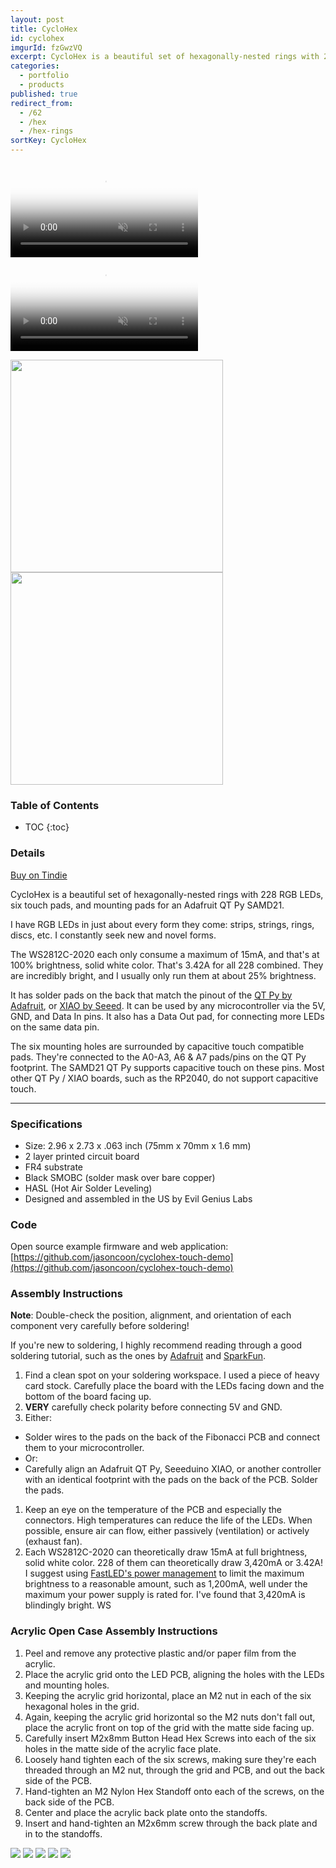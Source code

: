 ```yaml
---
layout: post
title: CycloHex
id: cyclohex
imgurId: fzGwzVQ
excerpt: CycloHex is a beautiful set of hexagonally-nested rings with 228 RGB LEDs, six touch pads, and mounting pads for an Adafruit QT Py SAMD21.
categories:
  - portfolio
  - products
published: true
redirect_from:
  - /62
  - /hex
  - /hex-rings
sortKey: CycloHex
---
```


<div class="embed-responsive embed-responsive-16by9">
   <a href="{{ post.url }}">
      <video class="post" poster="//i.imgur.com/fzGwzVQ.jpg" preload="auto" autoplay="autoplay" muted="muted" loop="loop">
         <source src="//i.imgur.com/fzGwzVQ.mp4" type="video/mp4">
      </video>
   </a>
</div>

<div class="embed-responsive embed-responsive-16by9">
   <a href="{{ post.url }}">
      <video class="post" poster="//i.imgur.com/lRpdIge.jpg" preload="auto" autoplay="autoplay" muted="muted" loop="loop">
         <source src="//i.imgur.com/lRpdIge.mp4" type="video/mp4">
      </video>
   </a>
</div>

<a href="https://i.imgur.com/yFnkVKs.png" target="_blank"><img src="https://i.imgur.com/yFnkVKs.png" style="width:340px" /></a><a href="https://i.imgur.com/zLC4R96.png" target="_blank"><img src="https://i.imgur.com/zLC4R96.png" style="width:340px" /></a>

<h3>Table of Contents</h3>

- TOC
{:toc}

### Details

<a class="btn btn-success" href="https://www.tindie.com/products/28120">Buy on Tindie</a>

CycloHex is a beautiful set of hexagonally-nested rings with 228 RGB LEDs, six touch pads, and mounting pads for an Adafruit QT Py SAMD21.

I have RGB LEDs in just about every form they come: strips, strings, rings, discs, etc.  I constantly seek new and novel forms.

The WS2812C-2020 each only consume a maximum of 15mA, and that's at 100% brightness, solid white color.  That's 3.42A for all 228 combined. They are incredibly bright, and I usually only run them at about 25% brightness.

It has solder pads on the back that match the pinout of the [QT Py by Adafruit](https://www.adafruit.com/?q=qt+py), or [XIAO by Seeed](https://www.seeedstudio.com/catalogsearch/result/?q=xiao). It can be used by any microcontroller via the 5V, GND, and Data In pins. It also has a Data Out pad, for connecting more LEDs on the same data pin.

The six mounting holes are surrounded by capacitive touch compatible pads. They're connected to the A0-A3, A6 & A7 pads/pins on the QT Py footprint. The SAMD21 QT Py supports capacitive touch on these pins. Most other QT Py / XIAO boards, such as the RP2040, do not support capacitive touch.

---

### Specifications

- Size: 2.96 x 2.73 x .063 inch (75mm x 70mm x 1.6 mm)
- 2 layer printed circuit board
- FR4 substrate
- Black SMOBC (solder mask over bare copper)
- HASL (Hot Air Solder Leveling)
- Designed and assembled in the US by Evil Genius Labs

### Code

Open source example firmware and web application: [https://github.com/jasoncoon/cyclohex-touch-demo](https://github.com/jasoncoon/cyclohex-touch-demo)

### Assembly Instructions

**Note**: Double-check the position, alignment, and orientation of each component very carefully before soldering!

If you're new to soldering, I highly recommend reading through a good soldering tutorial, such as the ones by [Adafruit](https://learn.adafruit.com/adafruit-guide-excellent-soldering) and [SparkFun](https://learn.sparkfun.com/tutorials/how-to-solder-through-hole-soldering).

1. Find a clean spot on your soldering workspace. I used a piece of heavy card stock. Carefully place the board with the LEDs facing down and the bottom of the board facing up.
1. **VERY** carefully check polarity before connecting 5V and GND.
1. Either:
  * Solder wires to the pads on the back of the Fibonacci PCB and connect them to your microcontroller.
  * Or:
  * Carefully align an Adafruit QT Py, Seeeduino XIAO, or another controller with an identical footprint with the pads on the back of the PCB. Solder the pads.
1. Keep an eye on the temperature of the PCB and especially the connectors. High temperatures can reduce the life of the LEDs. When possible, ensure air can flow, either passively (ventilation) or actively (exhaust fan).
1. Each WS2812C-2020 can theoretically draw 15mA at full brightness, solid white color. 228 of them can theoretically draw 3,420mA or 3.42A! I suggest using [FastLED's power management](https://github.com/FastLED/FastLED/wiki/Power-notes#managing-power-in-fastled) to limit the maximum brightness to a reasonable amount, such as 1,200mA, well under the maximum your power supply is rated for. I've found that 3,420mA is blindingly bright.
WS

### Acrylic Open Case Assembly Instructions

1. Peel and remove any protective plastic and/or paper film from the acrylic.
1. Place the acrylic grid onto the LED PCB, aligning the holes with the LEDs and mounting holes.
1. Keeping the acrylic grid horizontal, place an M2 nut in each of the six hexagonal holes in the grid.
1. Again, keeping the acrylic grid horizontal so the M2 nuts don't fall out, place the acrylic front on top of the grid with the matte side facing up.
1. Carefully insert M2x8mm Button Head Hex Screws into each of the six holes in the matte side of the acrylic face plate.
1. Loosely hand tighten each of the six screws, making sure they're each threaded through an M2 nut, through the grid and PCB, and out the back side of the PCB.
1. Hand-tighten an M2 Nylon Hex Standoff onto each of the screws, on the back side of the PCB.
1. Center and place the acrylic back plate onto the standoffs.
1. Insert and hand-tighten an M2x6mm screw through the back plate and in to the standoffs.

<img src="https://imgur.com/k8QZNF6.png" class="img-responsive" />

<img src="https://imgur.com/jRkh1Q3.png" class="img-responsive" />

<img src="https://imgur.com/79iMury.png" class="img-responsive" />

<img src="https://imgur.com/Ot6NO6a.png" class="img-responsive" />

<img src="https://imgur.com/wcbriAu.png" class="img-responsive" />
